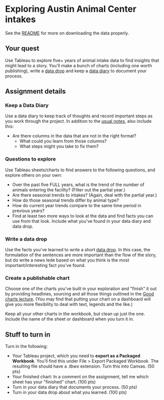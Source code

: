 # Exploring Austin Animal Center intakes

See the [README](README.md) for more on downloading the data properly.

## Your quest

Use Tableau to explore five+ years of animal intake data to find insights that might lead to a story. You'll make a bunch of charts (including one worth publishing), write a [data drop](https://docs.google.com/document/d/1gd5RR5YK43N3uE0o1vBoJfnkSo5S0JJFUCJmFsa75FM/edit#heading=h.k2b1zvdn1534) and keep a [data diary](https://docs.google.com/document/d/1gd5RR5YK43N3uE0o1vBoJfnkSo5S0JJFUCJmFsa75FM/edit#heading=h.5i6qymvlqkwj) to document your process.

## Assignment details

### Keep a Data Diary

Use a data diary to keep track of thoughts and record important steps as you work through the project. In addition to the [usual notes](https://docs.google.com/document/d/1gd5RR5YK43N3uE0o1vBoJfnkSo5S0JJFUCJmFsa75FM/edit#heading=h.5i6qymvlqkwj), also include this:

- Are there columns in the data that are not in the right format?
    - What could you learn from those columns?
    - What steps might you take to fix them?

### Questions to explore

Use Tableau sheets/charts to find answers to the following questions, and explore others on your own:

- Over the past five FULL years, what is the trend of the number of animals entering the facility? (Filter out the partial year.)
- Are there seasonal trends to intakes? (Again, deal with the partial year.)
- How do those seasonal trends differ by animal type?
- How do current year trends compare to the same time period in previous years?
- Find at least two more ways to look at the data and find facts you can use from that look. Include what you've found in your data diary and data drop.

### Write a data drop

Use the facts you've learned to write a short [data drop](https://docs.google.com/document/d/1gd5RR5YK43N3uE0o1vBoJfnkSo5S0JJFUCJmFsa75FM/edit#heading=h.k2b1zvdn1534). In this case, the formulation of the sentences are more important than the flow of the story, but do write a news lede based on what you think is the most important/interesting fact you've found.

### Create a publishable chart

Choose one of the charts you've built in your exploration and "finish" it out by providing headlines, sourcing and all those things outlined in the [Good charts lecture](https://drive.google.com/open?id=1EMEIdUqeK94swrm0VvwPPBqzk5zSZqJmKnkckS2KFiw). (You may find that putting your chart on a dashboard will give you more flexibility to deal with text, legends and the like.)

Keep all your other charts in the workbook, but clean up just the one. Include the name of the sheet or dashboard when you turn it in.

## Stuff to turn in

Turn in the following:

- Your Tableau project, which you need to **export as a Packaged Workbook**. You'll find this under File > Export Packaged Workbook. The resulting file should have a .tbwx extension. Turn this into Canvas. (50 pts)
- Your finished chart: In a comment on the assignment, tell me which sheet has your "finished" chart. (100 pts)
- Turn in your data diary that documents your process. (50 pts)
- Turn in your data drop about what you learned. (100 pts)
